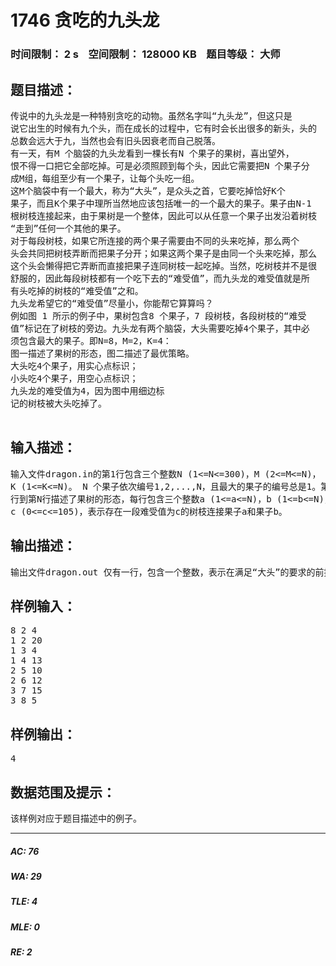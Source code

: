 # 1746 贪吃的九头龙   
### 时间限制： 2 s&nbsp;&nbsp;&nbsp;&nbsp;空间限制： 128000 KB&nbsp;&nbsp;&nbsp;&nbsp;题目等级： 大师  
## 题目描述：  

<pre>
传说中的九头龙是一种特别贪吃的动物。虽然名字叫“九头龙”，但这只是  
说它出生的时候有九个头，而在成长的过程中，它有时会长出很多的新头，头的  
总数会远大于九，当然也会有旧头因衰老而自己脱落。  
有一天，有M 个脑袋的九头龙看到一棵长有N 个果子的果树，喜出望外，  
恨不得一口把它全部吃掉。可是必须照顾到每个头，因此它需要把N 个果子分  
成M组，每组至少有一个果子，让每个头吃一组。  
这M个脑袋中有一个最大，称为“大头”，是众头之首，它要吃掉恰好K个  
果子，而且K个果子中理所当然地应该包括唯一的一个最大的果子。果子由N-1  
根树枝连接起来，由于果树是一个整体，因此可以从任意一个果子出发沿着树枝  
“走到”任何一个其他的果子。  
对于每段树枝，如果它所连接的两个果子需要由不同的头来吃掉，那么两个  
头会共同把树枝弄断而把果子分开；如果这两个果子是由同一个头来吃掉，那么  
这个头会懒得把它弄断而直接把果子连同树枝一起吃掉。当然，吃树枝并不是很  
舒服的，因此每段树枝都有一个吃下去的“难受值”，而九头龙的难受值就是所  
有头吃掉的树枝的“难受值”之和。  
九头龙希望它的“难受值”尽量小，你能帮它算算吗？  
例如图 1 所示的例子中，果树包含8 个果子，7 段树枝，各段树枝的“难受  
值”标记在了树枝的旁边。九头龙有两个脑袋，大头需要吃掉4个果子，其中必  
须包含最大的果子。即N=8，M=2，K=4：  
图一描述了果树的形态，图二描述了最优策略。  
大头吃4个果子，用实心点标识；  
小头吃4个果子，用空心点标识；  
九头龙的难受值为4，因为图中用细边标  
记的树枝被大头吃掉了。

</pre>
  
  
## 输入描述：  

<pre>
输入文件dragon.in的第1行包含三个整数N (1<=N<=300)，M (2<=M<=N)，  
K (1<=K<=N)。 N 个果子依次编号1,2,...,N，且最大的果子的编号总是1。第2  
行到第N行描述了果树的形态，每行包含三个整数a (1<=a<=N)，b (1<=b<=N)，  
c (0<=c<=105)，表示存在一段难受值为c的树枝连接果子a和果子b。
</pre>
  
  
## 输出描述：  

<pre>
输出文件dragon.out 仅有一行，包含一个整数，表示在满足“大头”的要求的前提下，九头龙的难受值的最小值。如果无法满足要求，输出-1。
</pre>
  
  
## 样例输入：  

<pre>
8 2 4  
1 2 20  
1 3 4  
1 4 13  
2 5 10  
2 6 12  
3 7 15  
3 8 5
</pre>
  
  
## 样例输出：  

<pre>
4
</pre>
  
  
## 数据范围及提示：  

<pre>
该样例对应于题目描述中的例子。
</pre>
  
  
***  

##### AC: 76  
##### WA: 29  
##### TLE: 4  
##### MLE: 0  
##### RE: 2  
